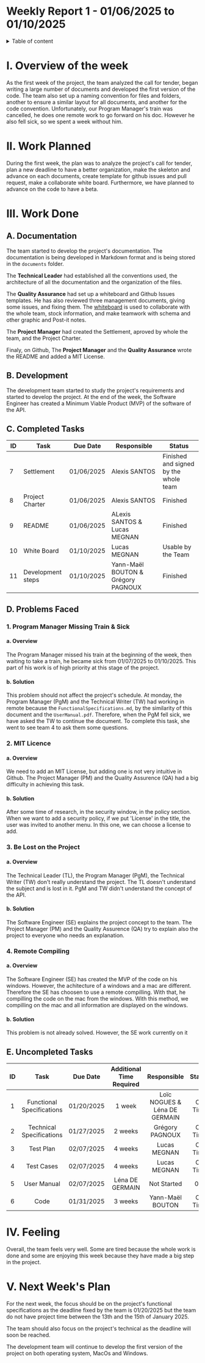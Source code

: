 # Weekly Report 1 - 01/06/2025 to 01/10/2025

<details> 

<summary> Table of content </summary>

- [Weekly Report 1 - 01/06/2025 to 01/10/2025](#weekly-report-1---01062025-to-01102025)
- [I. Overview of the week](#i-overview-of-the-week)
- [II. Work Planned](#ii-work-planned)
- [III. Work Done](#iii-work-done)
  - [A. Documentation](#a-documentation)
  - [B. Development](#b-development)
  - [C. Completed Tasks](#c-completed-tasks)
  - [D. Problems Faced](#d-problems-faced)
    - [1. Program Manager Missing Train \& Sick](#1-program-manager-missing-train--sick)
      - [a. Overview](#a-overview)
      - [b. Solution](#b-solution)
    - [2. MIT Licence](#2-mit-licence)
      - [a. Overview](#a-overview-1)
      - [b. Solution](#b-solution-1)
    - [3. Be Lost on the Project](#3-be-lost-on-the-project)
      - [a. Overview](#a-overview-2)
      - [b. Solution](#b-solution-2)
    - [4. Remote Compiling](#4-remote-compiling)
      - [a. Overview](#a-overview-3)
      - [b. Solution](#b-solution-3)
  - [E. Uncompleted Tasks](#e-uncompleted-tasks)
- [IV. Feeling](#iv-feeling)
- [V. Next Week's Plan](#v-next-weeks-plan)

</details>

# I. Overview of the week

As the first week of the project, the team analyzed the call for tender, began writing a large number of documents and developed the first version of the code. The team also set up a naming convention for files and folders, another to ensure a similar layout for all documents, and another for the code convention. Unfortunately, our Program Manager's train was cancelled, he does one remote work to go forward on his doc. However he also fell sick, so we spent a week without him.

# II. Work Planned

During the first week, the plan was to analyze the project's call for tender, plan a new deadline to have a better organization, make the skeleton and advance on each documents, create template for github issues and pull request, make a collaborate white board. Furthermore, we have planned to advance on the code to have a beta. 

# III. Work Done

## A. Documentation

The team started to develop the project's documentation. The documentation is being developed in Markdown format and is being stored in the `documents` folder.

The **Technical Leader** had established all the conventions used, the architecture of all the documentation and the organization of the files. 

The **Quality Assurance** had set up a whiteboard and Github Issues templates. He has also reviewed three management documents, giving some issues, and fixing them. The [whiteboard](https://www.canva.com/design/DAGbahnxBDg/V_nKqqe4qy7hZuCz-ju3PA/edit?utm_content=DAGbahnxBDg&utm_campaign=designshare&utm_medium=link2&utm_source=sharebutton) is used to collaborate with the whole team, stock information, and make teamwork with schema and other graphic and Post-it notes. 

The **Project Manager** had created the Settlement, aproved by whole the team, and the Project Charter.

Finaly, on Github, The **Project Manager** and the **Quality Assurance** wrote the README and added a MIT License.

## B. Development

The development team started to study the project's requirements and started to develop the project. At the end of the week, the Software Engineer has created a Minimum Viable Product (MVP) of the software of the API.

## C. Completed Tasks

|ID|Task|Due Date|Responsible| Status|
|-|-|-|-|-|
|7| Settlement | 01/06/2025 | Alexis SANTOS | Finished and signed by the whole team |
|8| Project Charter | 01/06/2025| Alexis SANTOS | Finished | 
|9| README | 01/06/2025 | ALexis SANTOS & Lucas MEGNAN| Finished |
|10| White Board | 01/10/2025 | Lucas MEGNAN | Usable by the Team |
|11| Development steps | 01/10/2025 | Yann-Maël BOUTON & Grégory PAGNOUX | Finished |

## D. Problems Faced

### 1. Program Manager Missing Train & Sick

#### a. Overview

The Program Manager missed his train at the beginning of the week, then waiting to take a train, he became sick from 01/07/2025 to 01/10/2025. This part of his work is of high priority at this stage of the project.

#### b. Solution

This problem should not affect the project's schedule. At monday, the Program Manager (PgM) and the Technical Writer (TW) had working in remote because the `FunctionalSpecifications.md`, by the similarity of this document and the `UserManual.pdf`. Therefore, when the PgM fell sick, we have asked the TW to continue the document. To complete this task, she went to see team 4 to ask them some questions.

### 2. MIT Licence

#### a. Overview

We need to add an MIT License, but adding one is not very intuitive in Github. The Project Manager (PM) and the Quality Assurence (QA) had a big difficulty in achieving this task.

#### b. Solution

After some time of research, in the security window, in the policy section. When we want to add a security policy, if we put 'License' in the title, the user was invited to another menu. In this one, we can choose a license to add.

### 3. Be Lost on the Project

#### a. Overview

The Technical Leader (TL), the Program Manager (PgM), the Technical Writer (TW) don't really understand the project. The TL doesn't understand the subject and is lost in it. PgM and TW didn't understand the concept of the API.

#### b. Solution

The Software Engineer (SE) explains the project concept to the team. The Project Manager (PM) and the Quality Assurence (QA) try to explain also the project to everyone who needs an explanation.

### 4. Remote Compiling

#### a. Overview

The Software Engineer (SE) has created the MVP of the code on his windows. However, the achitecture of a windows and a mac are different. Therefore the SE has choosen to use a remote compilling. With that, he compilling the code on the mac from the windows. With this method, we compilling on the mac and all information are displayed on the windows.

#### b. Solution

This problem is not already solved. However, the SE work currently on it

## E. Uncompleted Tasks

|ID|Task|Due Date|Additional Time Required |Responsible| Status| Percentage completed |
|:-:|:-:|:-:|:-:|:-:|:-:|:-:|
|1| Functional Specifications | 01/20/2025 | 1 week | Loïc NOGUES & Léna DE GERMAIN | On Time | 10% |
|2| Technical Specifications | 01/27/2025 | 2 weeks | Grégory PAGNOUX  | On Time |10%|
|3| Test Plan | 02/07/2025 | 4 weeks | Lucas MEGNAN| On Time |35%|
|4| Test Cases | 02/07/2025 | 4 weeks | Lucas MEGNAN| On Time |15%|
|5| User Manual | 02/07/2025 | Léna DE GERMAIN | Not Started |0%|
|6| Code | 01/31/2025 | 3 weeks | Yann-Maël BOUTON | On Time |30%|


# IV. Feeling

Overall, the team feels very well. Some are tired because the whole work is done and some are enjoying this week because they have made a big step in the project.

# V. Next Week's Plan

For the next week, the focus should be on the project's functional specifications as the deadline fixed by the team is 01/20/2025 but the team do not have project time between the 13th and the 15th of January 2025.

The team should also focus on the project's technical as the deadline will soon be reached.

The development team will continue to develop the first version of the project on both operating system, MacOs and Windows.

